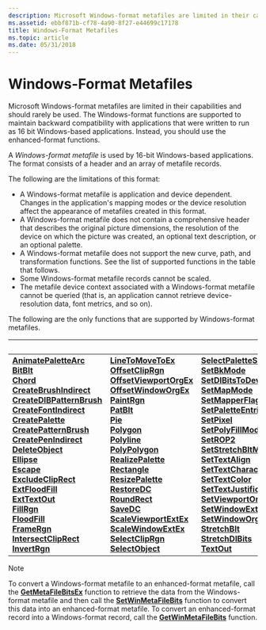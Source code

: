 ```yaml
---
description: Microsoft Windows-format metafiles are limited in their capabilities and should rarely be used.
ms.assetid: ebbf871b-cf78-4a90-8f27-e44699c17178
title: Windows-Format Metafiles
ms.topic: article
ms.date: 05/31/2018
---
```


# Windows-Format Metafiles

Microsoft Windows-format metafiles are limited in their capabilities and should rarely be used. The Windows-format functions are supported to maintain backward compatibility with applications that were written to run as 16 bit Windows-based applications. Instead, you should use the enhanced-format functions.

A *Windows-format metafile* is used by 16-bit Windows-based applications. The format consists of a header and an array of metafile records.

The following are the limitations of this format:

- A Windows-format metafile is application and device dependent. Changes in the application's mapping modes or the device resolution affect the appearance of metafiles created in this format.
- A Windows-format metafile does not contain a comprehensive header that describes the original picture dimensions, the resolution of the device on which the picture was created, an optional text description, or an optional palette.
- A Windows-format metafile does not support the new curve, path, and transformation functions. See the list of supported functions in the table that follows.
- Some Windows-format metafile records cannot be scaled.
- The metafile device context associated with a Windows-format metafile cannot be queried (that is, an application cannot retrieve device-resolution data, font metrics, and so on).

The following are the only functions that are supported by Windows-format metafiles.

| &nbsp; | &nbsp; | &nbsp; |
|-|-|-|
| [**AnimatePalette**](/windows/desktop/api/Wingdi/nf-wingdi-animatepalette)[**Arc**](/windows/desktop/api/Wingdi/nf-wingdi-arc)<br/> [**BitBlt**](/windows/desktop/api/Wingdi/nf-wingdi-bitblt)<br/> [**Chord**](/windows/desktop/api/Wingdi/nf-wingdi-chord)<br/> [**CreateBrushIndirect**](/windows/desktop/api/Wingdi/nf-wingdi-createbrushindirect)<br/> [**CreateDIBPatternBrush**](/windows/desktop/api/Wingdi/nf-wingdi-createdibpatternbrush)<br/> [**CreateFontIndirect**](/windows/desktop/api/Wingdi/nf-wingdi-createfontindirecta)<br/> [**CreatePalette**](/windows/desktop/api/Wingdi/nf-wingdi-createpalette)<br/> [**CreatePatternBrush**](/windows/desktop/api/Wingdi/nf-wingdi-createpatternbrush)<br/> [**CreatePenIndirect**](/windows/desktop/api/Wingdi/nf-wingdi-createpenindirect)<br/> [**DeleteObject**](/windows/desktop/api/Wingdi/nf-wingdi-deleteobject)<br/> [**Ellipse**](/windows/desktop/api/Wingdi/nf-wingdi-ellipse)<br/> [**Escape**](/windows/win32/api/wingdi/nf-wingdi-escape)<br/> [**ExcludeClipRect**](/windows/desktop/api/Wingdi/nf-wingdi-excludecliprect)<br/> [**ExtFloodFill**](/windows/desktop/api/Wingdi/nf-wingdi-extfloodfill)<br/> [**ExtTextOut**](/windows/desktop/api/Wingdi/nf-wingdi-exttextouta)<br/> [**FillRgn**](/windows/desktop/api/Wingdi/nf-wingdi-fillrgn)<br/> [**FloodFill**](/windows/desktop/api/Wingdi/nf-wingdi-floodfill)<br/> [**FrameRgn**](/windows/desktop/api/Wingdi/nf-wingdi-framergn)<br/> [**IntersectClipRect**](/windows/desktop/api/Wingdi/nf-wingdi-intersectcliprect)<br/> [**InvertRgn**](/windows/desktop/api/Wingdi/nf-wingdi-invertrgn)<br/> | [**LineTo**](/windows/desktop/api/Wingdi/nf-wingdi-lineto)[**MoveToEx**](/windows/desktop/api/Wingdi/nf-wingdi-movetoex)<br/> [**OffsetClipRgn**](/windows/desktop/api/Wingdi/nf-wingdi-offsetcliprgn)<br/> [**OffsetViewportOrgEx**](/windows/desktop/api/Wingdi/nf-wingdi-offsetviewportorgex)<br/> [**OffsetWindowOrgEx**](/windows/desktop/api/Wingdi/nf-wingdi-offsetwindoworgex)<br/> [**PaintRgn**](/windows/desktop/api/Wingdi/nf-wingdi-paintrgn)<br/> [**PatBlt**](/windows/desktop/api/Wingdi/nf-wingdi-patblt)<br/> [**Pie**](/windows/desktop/api/Wingdi/nf-wingdi-pie)<br/> [**Polygon**](/windows/desktop/api/Wingdi/nf-wingdi-polygon)<br/> [**Polyline**](/windows/desktop/api/Wingdi/nf-wingdi-polyline)<br/> [**PolyPolygon**](/windows/desktop/api/Wingdi/nf-wingdi-polypolygon)<br/> [**RealizePalette**](/windows/desktop/api/Wingdi/nf-wingdi-realizepalette)<br/> [**Rectangle**](/windows/desktop/api/Wingdi/nf-wingdi-rectangle)<br/> [**ResizePalette**](/windows/desktop/api/Wingdi/nf-wingdi-resizepalette)<br/> [**RestoreDC**](/windows/desktop/api/Wingdi/nf-wingdi-restoredc)<br/> [**RoundRect**](/windows/desktop/api/Wingdi/nf-wingdi-roundrect)<br/> [**SaveDC**](/windows/desktop/api/Wingdi/nf-wingdi-savedc)<br/> [**ScaleViewportExtEx**](/windows/desktop/api/Wingdi/nf-wingdi-scaleviewportextex)<br/> [**ScaleWindowExtEx**](/windows/desktop/api/Wingdi/nf-wingdi-scalewindowextex)<br/> [**SelectClipRgn**](/windows/desktop/api/Wingdi/nf-wingdi-selectcliprgn)<br/> [**SelectObject**](/windows/desktop/api/Wingdi/nf-wingdi-selectobject)<br/> | [**SelectPalette**](/windows/desktop/api/Wingdi/nf-wingdi-selectpalette)[**SetBkColor**](/windows/desktop/api/Wingdi/nf-wingdi-setbkcolor)<br/> [**SetBkMode**](/windows/desktop/api/Wingdi/nf-wingdi-setbkmode)<br/> [**SetDIBitsToDevice**](/windows/desktop/api/Wingdi/nf-wingdi-setdibitstodevice)<br/> [**SetMapMode**](/windows/desktop/api/Wingdi/nf-wingdi-setmapmode)<br/> [**SetMapperFlags**](/windows/desktop/api/Wingdi/nf-wingdi-setmapperflags)<br/> [**SetPaletteEntries**](/windows/desktop/api/Wingdi/nf-wingdi-setpaletteentries)<br/> [**SetPixel**](/windows/desktop/api/Wingdi/nf-wingdi-setpixel)<br/> [**SetPolyFillMode**](/windows/desktop/api/Wingdi/nf-wingdi-setpolyfillmode)<br/> [**SetROP2**](/windows/desktop/api/Wingdi/nf-wingdi-setrop2)<br/> [**SetStretchBltMode**](/windows/desktop/api/Wingdi/nf-wingdi-setstretchbltmode)<br/> [**SetTextAlign**](/windows/desktop/api/Wingdi/nf-wingdi-settextalign)<br/> [**SetTextCharacterExtra**](/windows/desktop/api/Wingdi/nf-wingdi-settextcharacterextra)<br/> [**SetTextColor**](/windows/desktop/api/Wingdi/nf-wingdi-settextcolor)<br/> [**SetTextJustification**](/windows/desktop/api/Wingdi/nf-wingdi-settextjustification)<br/> [**SetViewportOrgEx**](/windows/desktop/api/Wingdi/nf-wingdi-setviewportorgex)<br/> [**SetWindowExtEx**](/windows/desktop/api/Wingdi/nf-wingdi-setwindowextex)<br/> [**SetWindowOrgEx**](/windows/desktop/api/Wingdi/nf-wingdi-setwindoworgex)<br/> [**StretchBlt**](/windows/desktop/api/Wingdi/nf-wingdi-stretchblt)<br/> [**StretchDIBits**](/windows/desktop/api/Wingdi/nf-wingdi-stretchdibits)<br/> [**TextOut**](/windows/desktop/api/Wingdi/nf-wingdi-textouta)<br/>|

> [!NOTE]
> To convert a Windows-format metafile to an enhanced-format metafile, call the [**GetMetaFileBitsEx**](/windows/desktop/api/Wingdi/nf-wingdi-getmetafilebitsex) function to retrieve the data from the Windows-format metafile and then call the [**SetWinMetaFileBits**](/windows/desktop/api/Wingdi/nf-wingdi-setwinmetafilebits) function to convert this data into an enhanced-format metafile. To convert an enhanced-format record into a Windows-format record, call the [**GetWinMetaFileBits**](/windows/desktop/api/Wingdi/nf-wingdi-getwinmetafilebits) function.
